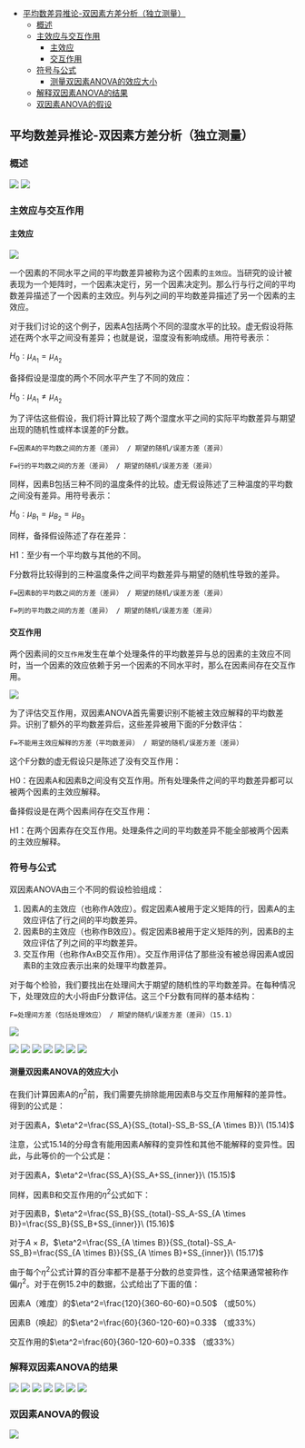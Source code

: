 - [平均数差异推论-双因素方差分析（独立测量）](#%e5%b9%b3%e5%9d%87%e6%95%b0%e5%b7%ae%e5%bc%82%e6%8e%a8%e8%ae%ba-%e5%8f%8c%e5%9b%a0%e7%b4%a0%e6%96%b9%e5%b7%ae%e5%88%86%e6%9e%90%e7%8b%ac%e7%ab%8b%e6%b5%8b%e9%87%8f)
  - [概述](#%e6%a6%82%e8%bf%b0)
  - [主效应与交互作用](#%e4%b8%bb%e6%95%88%e5%ba%94%e4%b8%8e%e4%ba%a4%e4%ba%92%e4%bd%9c%e7%94%a8)
    - [主效应](#%e4%b8%bb%e6%95%88%e5%ba%94)
    - [交互作用](#%e4%ba%a4%e4%ba%92%e4%bd%9c%e7%94%a8)
  - [符号与公式](#%e7%ac%a6%e5%8f%b7%e4%b8%8e%e5%85%ac%e5%bc%8f)
    - [测量双因素ANOVA的效应大小](#%e6%b5%8b%e9%87%8f%e5%8f%8c%e5%9b%a0%e7%b4%a0anova%e7%9a%84%e6%95%88%e5%ba%94%e5%a4%a7%e5%b0%8f)
  - [解释双因素ANOVA的结果](#%e8%a7%a3%e9%87%8a%e5%8f%8c%e5%9b%a0%e7%b4%a0anova%e7%9a%84%e7%bb%93%e6%9e%9c)
  - [双因素ANOVA的假设](#%e5%8f%8c%e5%9b%a0%e7%b4%a0anova%e7%9a%84%e5%81%87%e8%ae%be)

## 平均数差异推论-双因素方差分析（独立测量）
### 概述
![](independent-test-anova1.png)
![](independent-test-anova2.png)

### 主效应与交互作用
#### 主效应
![](independent-test-anova3.png)

一个因素的不同水平之间的平均数差异被称为这个因素的`主效应`。当研究的设计被表现为一个矩阵时，一个因素决定行，另一个因素决定列。那么行与行之间的平均数差异描述了一个因素的主效应。列与列之间的平均数差异描述了另一个因素的主效应。

对于我们讨论的这个例子，因素A包括两个不同的湿度水平的比较。虚无假设将陈述在两个水平之间没有差异；也就是说，湿度没有影响成绩。用符号表示：

$H_0:\mu_{A_1}=\mu_{A_2}$

备择假设是湿度的两个不同水平产生了不同的效应：

$H_0:\mu_{A_1} \ne \mu_{A_2}$

为了评估这些假设，我们将计算比较了两个湿度水平之间的实际平均数差异与期望出现的随机性或样本误差的F分数。

    F=因素A的平均数之间的方差（差异） / 期望的随机/误差方差（差异）

    F=行的平均数之间的方差（差异） / 期望的随机/误差方差（差异）

同样，因素B包括三种不同的温度条件的比较。虚无假设陈述了三种温度的平均数之间没有差异。用符号表示：

$H_0:\mu_{B_1}=\mu_{B_2}=\mu_{B_3}$

同样，备择假设陈述了存在差异：

H1：至少有一个平均数与其他的不同。

F分数将比较得到的三种温度条件之间平均数差异与期望的随机性导致的差异。

    F=因素B的平均数之间的方差（差异） / 期望的随机/误差方差（差异）

    F=列的平均数之间的方差（差异） / 期望的随机/误差方差（差异）

#### 交互作用
两个因素间的`交互作用`发生在单个处理条件的平均数差异与总的因素的主效应不同时，当一个因素的效应依赖于另一个因素的不同水平时，那么在因素间存在交互作用。

![](independent-test-anova4.png)

为了评估交互作用，双因素ANOVA首先需要识别不能被主效应解释的平均数差异。识别了额外的平均数差异后，这些差异被用下面的F分数评估：

    F=不能用主效应解释的方差（平均数差异） / 期望的随机/误差方差（差异）

这个F分数的虚无假设只是陈述了没有交互作用：

H0：在因素A和因素B之间没有交互作用。所有处理条件之间的平均数差异都可以被两个因素的主效应解释。

备择假设是在两个因素间存在交互作用：

H1：在两个因素存在交互作用。处理条件之间的平均数差异不能全部被两个因素的主效应解释。

### 符号与公式
双因素ANOVA由三个不同的假设检验组成：

1. 因素A的主效应（也称作A效应）。假定因素A被用于定义矩阵的行，因素A的主效应评估了行之间的平均数差异。
2. 因素B的主效应（也称作B效应）。假定因素B被用于定义矩阵的列，因素B的主效应评估了列之间的平均数差异。
3. 交互作用（也称作AxB交互作用）。交互作用评估了那些没有被总得因素A或因素B的主效应表示出来的处理平均数差异。

对于每个检验，我们要找出在处理间大于期望的随机性的平均数差异。在每种情况下，处理效应的大小将由F分数评估。这三个F分数有同样的基本结构：

    F=处理间方差（包括处理效应） / 期望的随机/误差方差（差异）（15.1）

![](independent-test-anova5.png)

![](independent-test-anova6.png)
![](independent-test-anova7.png)
![](independent-test-anova8.png)
![](independent-test-anova9.png)
![](independent-test-anova10.png)
![](independent-test-anova11.png)
![](independent-test-anova12.png)

#### 测量双因素ANOVA的效应大小
在我们计算因素A的$\eta^2$前，我们需要先排除能用因素B与交互作用解释的差异性。得到的公式是：

对于因素A，$\eta^2=\frac{SS_A}{SS_{total}-SS_B-SS_{A \times B}}\ (15.14)$

注意，公式15.14的分母含有能用因素A解释的变异性和其他不能解释的变异性。因此，与此等价的一个公式是：

对于因素A，$\eta^2=\frac{SS_A}{SS_A+SS_{inner}}\ (15.15)$

同样，因素B和交互作用的$\eta^2$公式如下：

对于因素B，$\eta^2=\frac{SS_B}{SS_{total}-SS_A-SS_{A \times B}}=\frac{SS_B}{SS_B+SS_{inner}}\ (15.16)$

对于$A \times B$，$\eta^2=\frac{SS_{A \times B}}{SS_{total}-SS_A-SS_B}=\frac{SS_{A \times B}}{SS_{A \times B}+SS_{inner}}\ (15.17)$

由于每个$\eta^2$公式计算的百分率都不是基于分数的总变异性，这个结果通常被称作偏$\eta^2$。对于在例15.2中的数据，公式给出了下面的值：

因素A（难度）的$\eta^2=\frac{120}{360-60-60}=0.50$ （或50%）

因素B（唤起）的$\eta^2=\frac{60}{360-120-60}=0.33$ （或33%）

交互作用的$\eta^2=\frac{60}{360-120-60}=0.33$ （或33%）

### 解释双因素ANOVA的结果
![](http://ou8qjsj0m.bkt.clouddn.com//17-10-26/54307783.jpg)
![](http://ou8qjsj0m.bkt.clouddn.com//17-10-26/88983427.jpg)
![](http://ou8qjsj0m.bkt.clouddn.com//17-10-26/81408493.jpg)
![](http://ou8qjsj0m.bkt.clouddn.com//17-10-26/49018531.jpg)
![](http://ou8qjsj0m.bkt.clouddn.com//17-10-26/27174838.jpg)
![](http://ou8qjsj0m.bkt.clouddn.com//17-10-26/26209496.jpg)
![](http://ou8qjsj0m.bkt.clouddn.com//17-10-26/5979772.jpg)

### 双因素ANOVA的假设
![](http://ou8qjsj0m.bkt.clouddn.com//17-10-26/43975703.jpg)